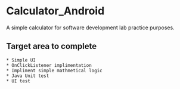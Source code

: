 # Calculator_Android

A simple calculator for software development lab practice purposes.


## Target area to complete 

    * Simple UI
    * OnClickListener implimentation
    * Impliment simple mathmetical logic
    * Java Unit test
    * UI test